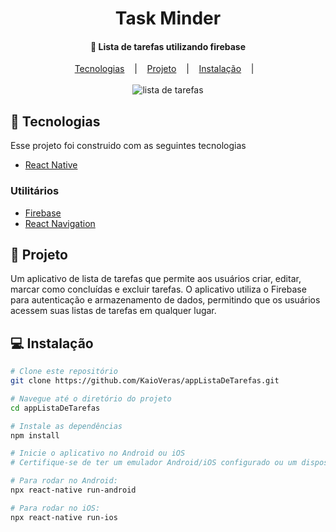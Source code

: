 <h1 align='center'>Task Minder</h1>

<h4 align='center'> 🚀  Lista de tarefas utilizando firebase</h4>

<div align='center'>
    <a href="#-tecnologias">Tecnologias</a> &nbsp;&nbsp;&nbsp;|&nbsp;&nbsp;&nbsp;    
    <a href="#-projeto">Projeto</a> &nbsp;&nbsp;&nbsp;|&nbsp;&nbsp;&nbsp;   
    <a href="#-instalação">Instalação</a> &nbsp;&nbsp;&nbsp;|&nbsp;&nbsp;&nbsp;   
</div>

<br>

<div align='center'>
    <img src='https://i.im.ge/2023/08/13/jk2mD8.listaDeTarefas.gif' alt='lista de tarefas' />
</div>

## 🚀 Tecnologias

<p>Esse projeto foi construido com as seguintes tecnologias</p>

<ul>
    <li><a href='https://reactnative.dev/'>React Native</a></li>
</ul>

### Utilitários

<ul>
    <li><a href='https://firebase.google.com/docs?hl=pt'>Firebase</a></li>
    <li><a href='https://reactnavigation.org/docs/getting-started'>React Navigation</a></li>
</ul>

## 📁 Projeto

<p>Um aplicativo de lista de tarefas que permite aos usuários criar, editar, marcar como concluídas e excluir tarefas. O aplicativo utiliza o Firebase para autenticação e armazenamento de dados, permitindo que os usuários acessem suas listas de tarefas em qualquer lugar.</p>

## 💻 Instalação

```Bash
# Clone este repositório
git clone https://github.com/KaioVeras/appListaDeTarefas.git

# Navegue até o diretório do projeto
cd appListaDeTarefas

# Instale as dependências
npm install

# Inicie o aplicativo no Android ou iOS
# Certifique-se de ter um emulador Android/iOS configurado ou um dispositivo físico conectado via USB

# Para rodar no Android:
npx react-native run-android

# Para rodar no iOS:
npx react-native run-ios

```
